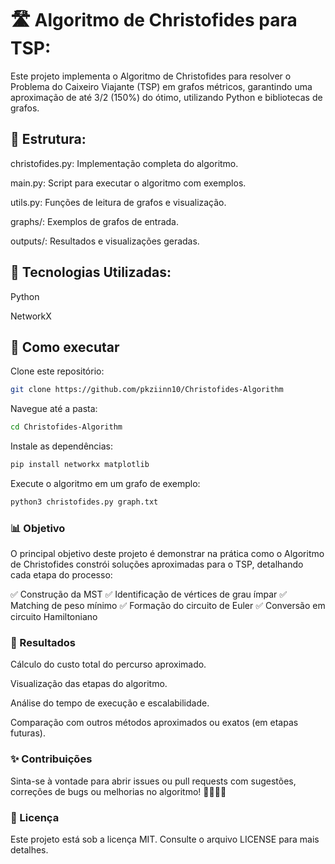 # 🛣️ Algoritmo de Christofides para TSP:
Este projeto implementa o Algoritmo de Christofides para resolver o Problema do Caixeiro Viajante (TSP) em grafos métricos, garantindo uma aproximação de até 3/2 (150%) do ótimo, utilizando Python e bibliotecas de grafos.

## 📁 Estrutura:
christofides.py: Implementação completa do algoritmo.

main.py: Script para executar o algoritmo com exemplos.

utils.py: Funções de leitura de grafos e visualização.

graphs/: Exemplos de grafos de entrada.

outputs/: Resultados e visualizações geradas.

## 🧪 Tecnologias Utilizadas:

Python

NetworkX

## 🚀 Como executar
Clone este repositório:

```bash
git clone https://github.com/pkziinn10/Christofides-Algorithm
```

Navegue até a pasta:
```bash
cd Christofides-Algorithm
```

Instale as dependências:
```python
pip install networkx matplotlib
```
Execute o algoritmo em um grafo de exemplo:

``` bash
python3 christofides.py graph.txt
```

### 📊 Objetivo
O principal objetivo deste projeto é demonstrar na prática como o Algoritmo de Christofides constrói soluções aproximadas para o TSP, detalhando cada etapa do processo:

✅ Construção da MST
✅ Identificação de vértices de grau ímpar
✅ Matching de peso mínimo
✅ Formação do circuito de Euler
✅ Conversão em circuito Hamiltoniano

### 📌 Resultados
Cálculo do custo total do percurso aproximado.

Visualização das etapas do algoritmo.

Análise do tempo de execução e escalabilidade.

Comparação com outros métodos aproximados ou exatos (em etapas futuras).

### ✨ Contribuições
Sinta-se à vontade para abrir issues ou pull requests com sugestões, correções de bugs ou melhorias no algoritmo! 👩‍💻👨‍💻

### 📄 Licença
Este projeto está sob a licença MIT. Consulte o arquivo LICENSE para mais detalhes.
